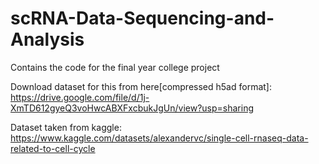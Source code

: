 # scRNA-Data-Sequencing-and-Analysis
Contains the code for the final year college project

Download dataset for this from here[compressed h5ad format]: https://drive.google.com/file/d/1j-XmTD612gyeQ3voHwcABXFxcbukJgUn/view?usp=sharing

Dataset taken from kaggle: https://www.kaggle.com/datasets/alexandervc/single-cell-rnaseq-data-related-to-cell-cycle
